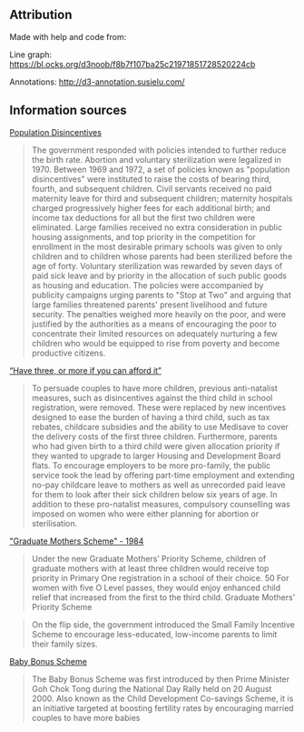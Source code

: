 ## Attribution  
  
  Made with help and code from:
  
  Line graph: https://bl.ocks.org/d3noob/f8b7f107ba25c21971851728520224cb 
  
  Annotations: http://d3-annotation.susielu.com/
  
## Information sources  
[Population Disincentives](http://www.country-data.com/cgi-bin/query/r-11807.html)  

> The government responded with policies intended to further reduce the birth rate. Abortion and voluntary sterilization were legalized in 1970. Between 1969 and 1972, a set of policies known as "population disincentives" were instituted to raise the costs of bearing third, fourth, and subsequent children. Civil servants received no paid maternity leave for third and subsequent children; maternity hospitals charged progressively higher fees for each additional birth; and income tax deductions for all but the first two children were eliminated. Large families received no extra consideration in public housing assignments, and top priority in the competition for enrollment in the most desirable primary schools was given to only children and to children whose parents had been sterilized before the age of forty. Voluntary sterilization was rewarded by seven days of paid sick leave and by priority in the allocation of such public goods as housing and education. The policies were accompanied by publicity campaigns urging parents to "Stop at Two" and arguing that large families threatened parents' present livelihood and future security. The penalties weighed more heavily on the poor, and were justified by the authorities as a means of encouraging the poor to concentrate their limited resources on adequately nurturing a few children who would be equipped to rise from poverty and become productive citizens. 

[“Have three, or more if you can afford it”](http://eresources.nlb.gov.sg/history/events/1d106f7e-aca1-4c0e-ac7a-d35d0772707d#1)

>To persuade couples to have more children, previous anti-natalist measures, such as disincentives against the third child in school registration, were removed. These were replaced by new incentives designed to ease the burden of having a third child, such as tax rebates, childcare subsidies and the ability to use Medisave to cover the delivery costs of the first three children. Furthermore, parents who had given birth to a third child were given allocation priority if they wanted to upgrade to larger Housing and Development Board flats. To encourage employers to be more pro-family, the public service took the lead by offering part-time employment and  extending no-pay childcare leave to mothers as well as unrecorded paid leave for them to look after their sick children below six years of age. In addition to these pro-natalist measures, compulsory counselling was imposed on women who were either planning for abortion or sterilisation.

["Graduate Mothers Scheme" - 1984](http://womensaction.sg/article/reproductive)  

>Under the new Graduate Mothers’ Priority Scheme, children of graduate mothers with at least three children would receive top priority in Primary One registration in a school of their choice. 50 For women with five O Level passes, they would enjoy enhanced child relief that increased from the first to the third child.
Graduate Mothers’ Priority Scheme

>On the flip side, the government introduced the Small Family Incentive Scheme to encourage less-educated, low-income parents to limit their family sizes.
  
[Baby Bonus Scheme](http://eresources.nlb.gov.sg/history/events/8d9975a8-e3ac-4eca-a2e1-50a39325e1d8)

>The Baby Bonus Scheme was first introduced by then Prime Minister Goh Chok Tong during the National Day Rally held on 20 August 2000. Also known as the Child Development Co-savings Scheme, it is an initiative targeted at boosting fertility rates by encouraging married couples to have more babies